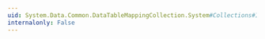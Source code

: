 ```yaml
---
uid: System.Data.Common.DataTableMappingCollection.System#Collections#IList#IsReadOnly
internalonly: False
---
```

